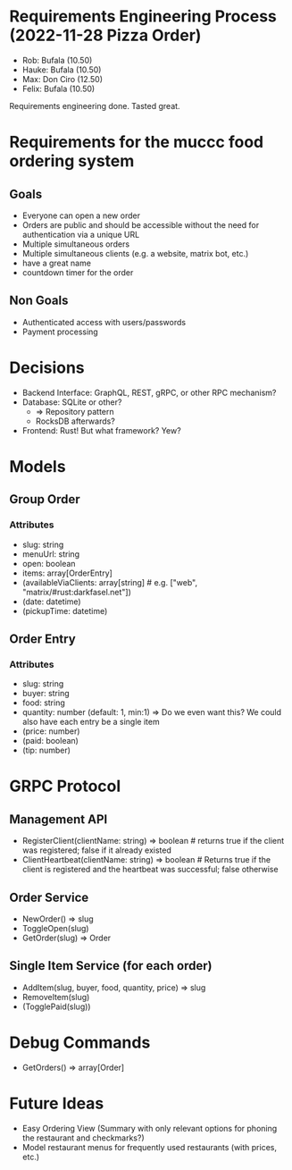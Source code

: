 # Requirements Engineering Process (2022-11-28 Pizza Order)
* Rob: Bufala (10.50)
* Hauke: Bufala (10.50) 
* Max: Don Ciro (12.50)
* Felix: Bufala (10.50)

Requirements engineering done. Tasted great.

# Requirements for the muccc food ordering system
## Goals
* Everyone can open a new order
* Orders are public and should be accessible without the need for authentication via a unique URL
* Multiple simultaneous orders
* Multiple simultaneous clients (e.g. a website, matrix bot, etc.)
* have a great name
* countdown timer for the order

## Non Goals
* Authenticated access with users/passwords
* Payment processing

# Decisions

* Backend Interface: GraphQL, REST, gRPC, or other RPC mechanism?
* Database: SQLite or other?
    * => Repository pattern
    * RocksDB afterwards?
* Frontend: Rust! But what framework? Yew?

# Models
## Group Order
### Attributes
* slug: string
* menuUrl: string
* open: boolean
* items: array[OrderEntry]
* (availableViaClients: array[string] # e.g. ["web", "matrix/#rust:darkfasel.net"])
* (date: datetime)
* (pickupTime: datetime)

## Order Entry
### Attributes
* slug: string
* buyer: string
* food: string
* quantity: number (default: 1, min:1) => Do we even want this? We could also have each entry be a single item
* (price: number)
* (paid: boolean)
* (tip: number)

# GRPC Protocol
## Management API
* RegisterClient(clientName: string) => boolean # returns true if the client was registered; false if it already existed
* ClientHeartbeat(clientName: string) => boolean # Returns true if the client is registered and the heartbeat was successful; false otherwise

## Order Service
* NewOrder() => slug
* ToggleOpen(slug)
* GetOrder(slug) => Order

## Single Item Service (for each order)
* AddItem(slug, buyer, food, quantity, price) => slug
* RemoveItem(slug)
* (TogglePaid(slug))

# Debug Commands
* GetOrders() => array[Order]

# Future Ideas
* Easy Ordering View (Summary with only relevant options for phoning the restaurant and checkmarks?)
* Model restaurant menus for frequently used restaurants (with prices, etc.)
